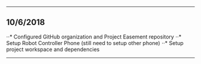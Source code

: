 _____________________________________________________________________________________
## 10/6/2018
⋅⋅* Configured GitHub organization and Project Easement repository
⋅⋅* Setup Robot Controller Phone (still need to setup other phone)
⋅⋅* Setup project workspace and dependencies
_____________________________________________________________________________________